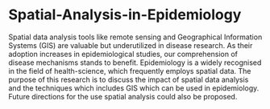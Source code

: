 # Spatial-Analysis-in-Epidemiology
Spatial data analysis tools like remote sensing and Geographical Information Systems (GIS) are valuable but underutilized in disease research. As their adoption increases in epidemiological studies, our comprehension of disease mechanisms stands to benefit. 
Epidemiology is a widely recognised in the field of health-science, which frequently employs spatial data. The purpose of this research is to discuss the impact of spatial data analysis and the techniques which includes GIS which can be used in epidemiology. Future directions for the use spatial analysis could also be proposed.
